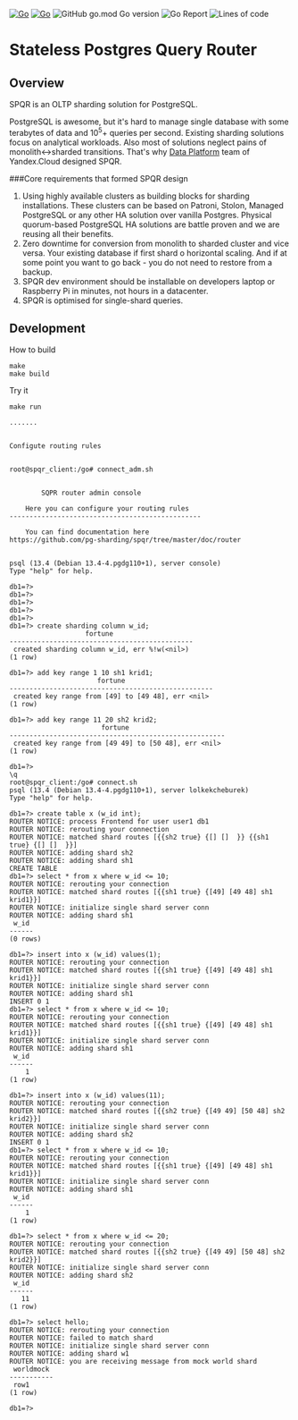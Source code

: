 [![Go](https://github.com/pg-sharding/spqr/actions/workflows/build.yaml/badge.svg)](https://github.com/pg-sharding/spqr/actions/workflows/build.yaml)
[![Go](https://github.com/pg-sharding/spqr/actions/workflows/tests.yaml/badge.svg)](https://github.com/pg-sharding/spqr/actions/workflows/tests.yaml)
![GitHub go.mod Go version](https://img.shields.io/github/go-mod/go-version/pg-sharding/spqr)
![Go Report](https://goreportcard.com/badge/github.com/pg-sharding/spqr)
![Lines of code](https://img.shields.io/tokei/lines/github/pg-sharding/spqr)

# Stateless Postgres Query Router

## Overview
SPQR is an OLTP sharding solution for PostgreSQL.

PostgreSQL is awesome, but it's hard to manage single database with some terabytes of data and 10<sup>5</sup>+ queries per second. Existing sharding solutions focus on analytical workloads. Also most of solutions neglect pains of monolith<->sharded transitions. That's why [Data Platform](https://cloud.yandex.com/en-ru/services#data-platform) team of Yandex.Cloud designed SPQR.

###Core requirements that formed SPQR design
1. Using highly available clusters as building blocks for sharding installations. These clusters can be based on Patroni, Stolon, Managed PostgreSQL or any other HA solution over vanilla Postgres. Physical quorum-based PostgreSQL HA solutions are battle proven and we are reusing all their benefits.
2. Zero downtime for conversion from monolith to sharded cluster and vice versa. Your existing database if first shard o horizontal scaling. And if at some point you want to go back - you do not need to restore from a backup.
3. SPQR dev environment should be installable on developers laptop or Raspberry Pi in minutes, not hours in a datacenter.
4. SPQR is optimised for single-shard queries.

## Development

How to build

```
make
make build
```

Try it

```
make run

.......


Configute routing rules


root@spqr_client:/go# connect_adm.sh 


		SQPR router admin console

	Here you can configure your routing rules
------------------------------------------------

	You can find documentation here 
https://github.com/pg-sharding/spqr/tree/master/doc/router


psql (13.4 (Debian 13.4-4.pgdg110+1), server console)
Type "help" for help.

db1=?> 
db1=?> 
db1=?> 
db1=?> 
db1=?> 
db1=?> create sharding column w_id;
                   fortune                    
----------------------------------------------
 created sharding column w_id, err %!w(<nil>)
(1 row)

db1=?> add key range 1 10 sh1 krid1;
                      fortune                      
---------------------------------------------------
 created key range from [49] to [49 48], err <nil>
(1 row)

db1=?> add key range 11 20 sh2 krid2;
                       fortune                        
------------------------------------------------------
 created key range from [49 49] to [50 48], err <nil>
(1 row)

db1=?> 
\q
root@spqr_client:/go# connect.sh 
psql (13.4 (Debian 13.4-4.pgdg110+1), server lolkekcheburek)
Type "help" for help.

db1=?> create table x (w_id int);
ROUTER NOTICE: process Frontend for user user1 db1
ROUTER NOTICE: rerouting your connection
ROUTER NOTICE: matched shard routes [{{sh2 true} {[] []  }} {{sh1 true} {[] []  }}]
ROUTER NOTICE: adding shard sh2
ROUTER NOTICE: adding shard sh1
CREATE TABLE
db1=?> select * from x where w_id <= 10; 
ROUTER NOTICE: rerouting your connection
ROUTER NOTICE: matched shard routes [{{sh1 true} {[49] [49 48] sh1 krid1}}]
ROUTER NOTICE: initialize single shard server conn
ROUTER NOTICE: adding shard sh1
 w_id 
------
(0 rows)

db1=?> insert into x (w_id) values(1);
ROUTER NOTICE: rerouting your connection
ROUTER NOTICE: matched shard routes [{{sh1 true} {[49] [49 48] sh1 krid1}}]
ROUTER NOTICE: initialize single shard server conn
ROUTER NOTICE: adding shard sh1
INSERT 0 1
db1=?> select * from x where w_id <= 10;
ROUTER NOTICE: rerouting your connection
ROUTER NOTICE: matched shard routes [{{sh1 true} {[49] [49 48] sh1 krid1}}]
ROUTER NOTICE: initialize single shard server conn
ROUTER NOTICE: adding shard sh1
 w_id 
------
    1
(1 row)

db1=?> insert into x (w_id) values(11);
ROUTER NOTICE: rerouting your connection
ROUTER NOTICE: matched shard routes [{{sh2 true} {[49 49] [50 48] sh2 krid2}}]
ROUTER NOTICE: initialize single shard server conn
ROUTER NOTICE: adding shard sh2
INSERT 0 1
db1=?> select * from x where w_id <= 10;
ROUTER NOTICE: rerouting your connection
ROUTER NOTICE: matched shard routes [{{sh1 true} {[49] [49 48] sh1 krid1}}]
ROUTER NOTICE: initialize single shard server conn
ROUTER NOTICE: adding shard sh1
 w_id 
------
    1
(1 row)

db1=?> select * from x where w_id <= 20;
ROUTER NOTICE: rerouting your connection
ROUTER NOTICE: matched shard routes [{{sh2 true} {[49 49] [50 48] sh2 krid2}}]
ROUTER NOTICE: initialize single shard server conn
ROUTER NOTICE: adding shard sh2
 w_id 
------
   11
(1 row)

db1=?> select hello;
ROUTER NOTICE: rerouting your connection
ROUTER NOTICE: failed to match shard
ROUTER NOTICE: initialize single shard server conn
ROUTER NOTICE: adding shard w1
ROUTER NOTICE: you are receiving message from mock world shard
 worldmock 
-----------
 row1
(1 row)

db1=?> 



```
